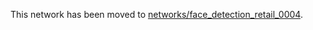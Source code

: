 This network has been moved to [networks/face_detection_retail_0004](../../networks/face_detection_retail_0004).
